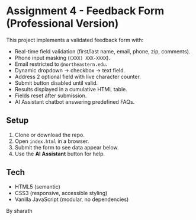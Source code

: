 # Assignment 4 - Feedback Form (Professional Version)

This project implements a validated feedback form with:
- Real-time field validation (first/last name, email, phone, zip, comments).
- Phone input masking (`(XXX) XXX-XXXX`).
- Email restricted to `@northeastern.edu`.
- Dynamic dropdown → checkbox → text field.
- Address 2 optional field with live character counter.
- Submit button disabled until valid.
- Results displayed in a cumulative HTML table.
- Fields reset after submission.
- AI Assistant chatbot answering predefined FAQs.

## Setup
1. Clone or download the repo.
2. Open `index.html` in a browser.
3. Submit the form to see data appear below.
4. Use the **AI Assistant** button for help.

## Tech
- HTML5 (semantic)
- CSS3 (responsive, accessible styling)
- Vanilla JavaScript (modular, no dependencies)

By sharath
